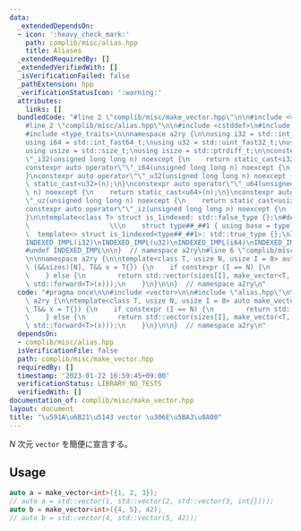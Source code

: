 ```yaml
---
data:
  _extendedDependsOn:
  - icon: ':heavy_check_mark:'
    path: complib/misc/alias.hpp
    title: Aliases
  _extendedRequiredBy: []
  _extendedVerifiedWith: []
  _isVerificationFailed: false
  _pathExtension: hpp
  _verificationStatusIcon: ':warning:'
  attributes:
    links: []
  bundledCode: "#line 2 \"complib/misc/make_vector.hpp\"\n\n#include <vector>\n\n\
    #line 2 \"complib/misc/alias.hpp\"\n\n#include <cstddef>\n#include <cstdint>\n\
    #include <type_traits>\n\nnamespace a2ry {\n\nusing i32 = std::int_fast32_t;\n\
    using i64 = std::int_fast64_t;\nusing u32 = std::uint_fast32_t;\nusing u64 = std::uint_fast64_t;\n\
    using usize = std::size_t;\nusing isize = std::ptrdiff_t;\n\nconstexpr auto operator\"\
    \"_i32(unsigned long long n) noexcept {\n    return static_cast<i32>(n);\n}\n\
    constexpr auto operator\"\"_i64(unsigned long long n) noexcept {\n    return static_cast<i64>(n);\n\
    }\nconstexpr auto operator\"\"_u32(unsigned long long n) noexcept {\n    return\
    \ static_cast<u32>(n);\n}\nconstexpr auto operator\"\"_u64(unsigned long long\
    \ n) noexcept {\n    return static_cast<u64>(n);\n}\nconstexpr auto operator\"\
    \"_uz(unsigned long long n) noexcept {\n    return static_cast<usize>(n);\n}\n\
    constexpr auto operator\"\"_iz(unsigned long long n) noexcept {\n    return static_cast<isize>(n);\n\
    }\n\ntemplate<class T> struct is_1indexed: std::false_type {};\n#define INDEXED_IMPL(type)\
    \                    \\\n    struct type##_##1 { using base = type; }; \\\n  \
    \  template<> struct is_1indexed<type##_##1>: std::true_type {};\nINDEXED_IMPL(int)\n\
    INDEXED_IMPL(i32)\nINDEXED_IMPL(u32)\nINDEXED_IMPL(i64)\nINDEXED_IMPL(u64)\nINDEXED_IMPL(usize)\n\
    #undef INDEXED_IMPL\n\n}  // namespace a2ry\n#line 6 \"complib/misc/make_vector.hpp\"\
    \n\nnamespace a2ry {\n\ntemplate<class T, usize N, usize I = 0> auto make_vector(usize\
    \ (&&sizes)[N], T&& x = T{}) {\n    if constexpr (I == N) {\n        return std::forward<T>(x);\n\
    \    } else {\n        return std::vector(sizes[I], make_vector<T, N, I + 1>(std::forward<usize[N]>(sizes),\
    \ std::forward<T>(x)));\n    }\n}\n\n}  // namespace a2ry\n"
  code: "#pragma once\n\n#include <vector>\n\n#include \"alias.hpp\"\n\nnamespace\
    \ a2ry {\n\ntemplate<class T, usize N, usize I = 0> auto make_vector(usize (&&sizes)[N],\
    \ T&& x = T{}) {\n    if constexpr (I == N) {\n        return std::forward<T>(x);\n\
    \    } else {\n        return std::vector(sizes[I], make_vector<T, N, I + 1>(std::forward<usize[N]>(sizes),\
    \ std::forward<T>(x)));\n    }\n}\n\n}  // namespace a2ry\n"
  dependsOn:
  - complib/misc/alias.hpp
  isVerificationFile: false
  path: complib/misc/make_vector.hpp
  requiredBy: []
  timestamp: '2023-01-22 16:59:45+09:00'
  verificationStatus: LIBRARY_NO_TESTS
  verifiedWith: []
documentation_of: complib/misc/make_vector.hpp
layout: document
title: "\u591A\u6B21\u5143 vector \u306E\u5BA3\u8A00"
---
```


$N$ 次元 `vector` を簡便に宣言する。

## Usage

```c++
auto a = make_vector<int>({1, 2, 3});
// auto a = std::vector(1, std::vector(2, std::vector(3, int{})));
auto b = make_vector<int>({4, 5}, 42);
// auto b = std::vector(4, std::vector(5, 42));
```
